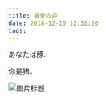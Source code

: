 ```yaml
---
title: 最爱の迎
date: 2018-12-10 12:31:26
tags:
---
```


あなたは豚.

你是猪。

![图片标题](http://wx3.sinaimg.cn/mw690/71081ab7gy1fy09jl5loyj20u0140772.jpg)


